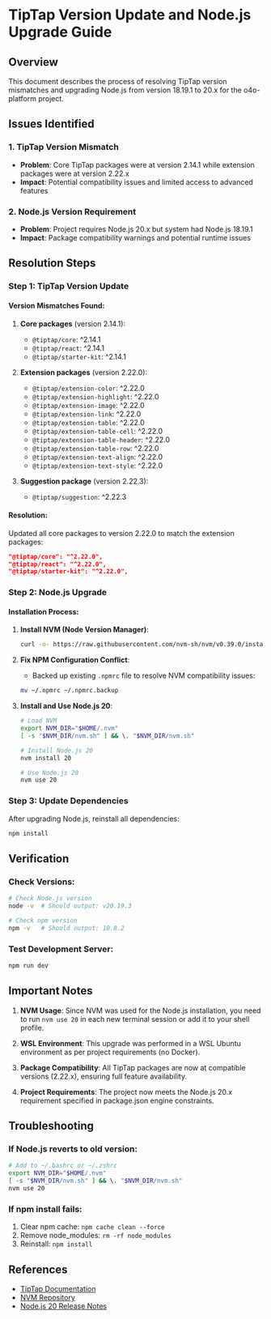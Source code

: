 # TipTap Version Update and Node.js Upgrade Guide

## Overview
This document describes the process of resolving TipTap version mismatches and upgrading Node.js from version 18.19.1 to 20.x for the o4o-platform project.

## Issues Identified

### 1. TipTap Version Mismatch
- **Problem**: Core TipTap packages were at version 2.14.1 while extension packages were at version 2.22.x
- **Impact**: Potential compatibility issues and limited access to advanced features

### 2. Node.js Version Requirement
- **Problem**: Project requires Node.js 20.x but system had Node.js 18.19.1
- **Impact**: Package compatibility warnings and potential runtime issues

## Resolution Steps

### Step 1: TipTap Version Update

#### Version Mismatches Found:
1. **Core packages** (version 2.14.1):
   - `@tiptap/core`: ^2.14.1
   - `@tiptap/react`: ^2.14.1
   - `@tiptap/starter-kit`: ^2.14.1

2. **Extension packages** (version 2.22.0):
   - `@tiptap/extension-color`: ^2.22.0
   - `@tiptap/extension-highlight`: ^2.22.0
   - `@tiptap/extension-image`: ^2.22.0
   - `@tiptap/extension-link`: ^2.22.0
   - `@tiptap/extension-table`: ^2.22.0
   - `@tiptap/extension-table-cell`: ^2.22.0
   - `@tiptap/extension-table-header`: ^2.22.0
   - `@tiptap/extension-table-row`: ^2.22.0
   - `@tiptap/extension-text-align`: ^2.22.0
   - `@tiptap/extension-text-style`: ^2.22.0

3. **Suggestion package** (version 2.22.3):
   - `@tiptap/suggestion`: ^2.22.3

#### Resolution:
Updated all core packages to version 2.22.0 to match the extension packages:
```json
"@tiptap/core": "^2.22.0",
"@tiptap/react": "^2.22.0",
"@tiptap/starter-kit": "^2.22.0",
```

### Step 2: Node.js Upgrade

#### Installation Process:
1. **Install NVM (Node Version Manager)**:
   ```bash
   curl -o- https://raw.githubusercontent.com/nvm-sh/nvm/v0.39.0/install.sh | bash
   ```

2. **Fix NPM Configuration Conflict**:
   - Backed up existing `.npmrc` file to resolve NVM compatibility issues:
   ```bash
   mv ~/.npmrc ~/.npmrc.backup
   ```

3. **Install and Use Node.js 20**:
   ```bash
   # Load NVM
   export NVM_DIR="$HOME/.nvm"
   [ -s "$NVM_DIR/nvm.sh" ] && \. "$NVM_DIR/nvm.sh"
   
   # Install Node.js 20
   nvm install 20
   
   # Use Node.js 20
   nvm use 20
   ```

### Step 3: Update Dependencies
After upgrading Node.js, reinstall all dependencies:
```bash
npm install
```

## Verification

### Check Versions:
```bash
# Check Node.js version
node -v  # Should output: v20.19.3

# Check npm version
npm -v   # Should output: 10.8.2
```

### Test Development Server:
```bash
npm run dev
```

## Important Notes

1. **NVM Usage**: Since NVM was used for the Node.js installation, you need to run `nvm use 20` in each new terminal session or add it to your shell profile.

2. **WSL Environment**: This upgrade was performed in a WSL Ubuntu environment as per project requirements (no Docker).

3. **Package Compatibility**: All TipTap packages are now at compatible versions (2.22.x), ensuring full feature availability.

4. **Project Requirements**: The project now meets the Node.js 20.x requirement specified in package.json engine constraints.

## Troubleshooting

### If Node.js reverts to old version:
```bash
# Add to ~/.bashrc or ~/.zshrc
export NVM_DIR="$HOME/.nvm"
[ -s "$NVM_DIR/nvm.sh" ] && \. "$NVM_DIR/nvm.sh"
nvm use 20
```

### If npm install fails:
1. Clear npm cache: `npm cache clean --force`
2. Remove node_modules: `rm -rf node_modules`
3. Reinstall: `npm install`

## References
- [TipTap Documentation](https://tiptap.dev/)
- [NVM Repository](https://github.com/nvm-sh/nvm)
- [Node.js 20 Release Notes](https://nodejs.org/en/blog/release/v20.0.0)